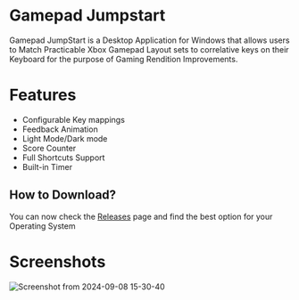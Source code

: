 # Gamepad Jumpstart 
 Gamepad JumpStart is a Desktop Application for Windows that allows users to Match Practicable Xbox Gamepad Layout sets to correlative keys on their Keyboard for the purpose of Gaming Rendition Improvements.

# Features
- Configurable Key mappings
- Feedback Animation
- Light Mode/Dark mode
- Score Counter
- Full Shortcuts Support
- Built-in Timer

## How to Download?
You can now check the [Releases](https://github.com/GabrielCamara3526/Gamepad-Jumpstart/releases) page and find the best option for your Operating System

# Screenshots
![Screenshot from 2024-09-08 15-30-40](https://github.com/user-attachments/assets/aca24619-f25f-41a3-8151-c8d119531011)
